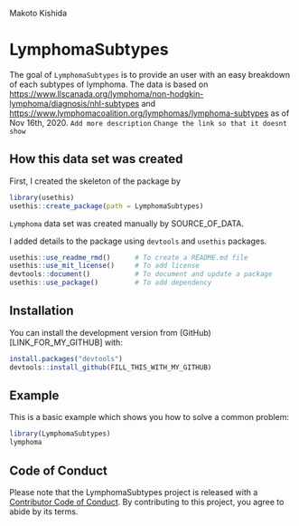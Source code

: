 Makoto Kishida

<!-- README.md is generated from README.Rmd. Please edit that file -->

# LymphomaSubtypes

<!-- badges: start -->

<!-- badges: end -->

The goal of `LymphomaSubtypes` is to provide an user with an easy
breakdown of each subtypes of lymphoma. The data is based on
<https://www.llscanada.org/lymphoma/non-hodgkin-lymphoma/diagnosis/nhl-subtypes>
and <https://www.lymphomacoalition.org/lymphomas/lymphoma-subtypes> as
of Nov 16th, 2020. `Add more description` `Change the link so that it
doesnt show`

## How this data set was created

First, I created the skeleton of the package by

``` r
library(usethis)
usethis::create_package(path = LymphomaSubtypes)
```

`Lymphoma` data set was created manually by SOURCE\_OF\_DATA.

I added details to the package using `devtools` and `usethis` packages.

``` r
usethis::use_readme_rmd()      # To create a README.md file
usethis::use_mit_license()     # To add license
devtools::document()           # To document and update a package
usethis::use_package()         # To add dependency
```

## Installation

You can install the development version from
(GitHub)\[LINK\_FOR\_MY\_GITHUB\] with:

``` r
install.packages("devtools")
devtools::install_github(FILL_THIS_WITH_MY_GITHUB)
```

## Example

This is a basic example which shows you how to solve a common problem:

``` r
library(LymphomaSubtypes)
lymphoma
```

## Code of Conduct

Please note that the LymphomaSubtypes project is released with a
[Contributor Code of
Conduct](https://contributor-covenant.org/version/2/0/CODE_OF_CONDUCT.html).
By contributing to this project, you agree to abide by its terms.
